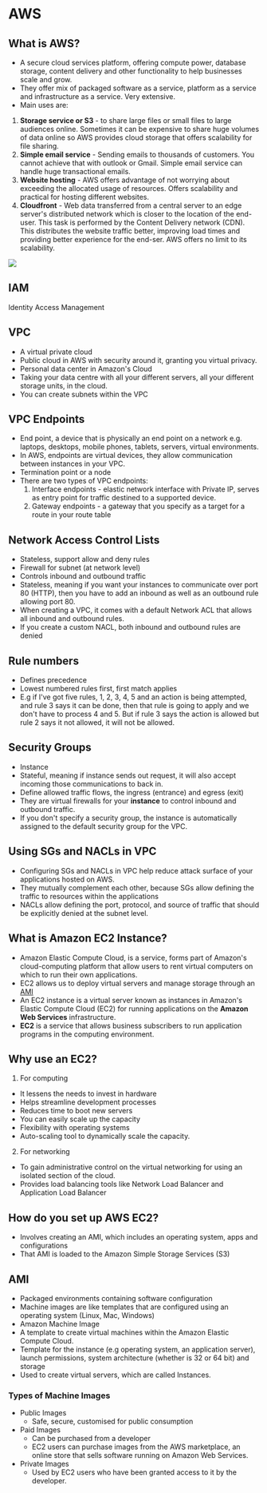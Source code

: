 # AWS  

## What is AWS?
- A secure cloud services platform, offering compute power, database storage, content delivery and other functionality to help businesses scale and grow.
- They offer mix of packaged software as a service, platform as a service and infrastructure as a service. Very extensive.
- Main uses are:
1. **Storage service or S3** - to share large files or small files to large audiences online. Sometimes it can be expensive to share huge volumes of data online so AWS provides cloud storage that offers scalability for file sharing.
2. **Simple email service** - Sending emails to thousands of customers. You cannot achieve that with outlook or Gmail. Simple email service can handle huge transactional emails.
3. **Website hosting** - AWS offers advantage of not worrying about exceeding the allocated usage of resources. Offers scalability and practical for hosting different websites.
4. **Cloudfront** - Web data transferred from a central server to an edge server's distributed network which is closer to the location of the end-user. This task is performed by the Content Delivery network (CDN). This distributes the website traffic better, improving load times and providing better experience for the end-ser. AWS offers no limit to its scalability.

<img src="https://d2o2utebsixu4k.cloudfront.net/media/images/1567147556468-Amazon-Web-Services-2.png">

## IAM 
Identity Access Management

## VPC
- A virtual private cloud
- Public cloud in AWS with security around it, granting you virtual privacy.
- Personal data center in Amazon's Cloud
- Taking your data centre with all your different servers, all your different storage units, in the cloud.
- You can create subnets within the VPC

## VPC Endpoints
- End point, a device that is physically an end point on a network e.g. laptops, desktops, mobile phones, tablets, servers, virtual environments.
- In AWS, endpoints are virtual devices, they allow communication between instances in your VPC.
- Termination point or a node
- There are two types of VPC endpoints:
    1. Interface endpoints - elastic network interface with Private IP, serves as entry point for traffic destined to a supported device.
    2. Gateway endpoints - a gateway that you specify as a target for a route in your route table 

## Network Access Control Lists
- Stateless, support allow and deny rules
- Firewall for subnet (at network level)
- Controls inbound and outbound traffic
- Stateless, meaning if you want your instances to communicate over port 80 (HTTP), then you have to add an inbound as well as an outbound rule allowing port 80.
- When creating a VPC, it comes with a default Network ACL that allows all inbound and outbound rules.
- If you create a custom NACL, both inbound and outbound rules are denied

## Rule numbers 
- Defines precedence
- Lowest numbered rules first, first match applies 
- E.g if I've got five rules, 1, 2, 3, 4, 5 and an action is being attempted, and rule 3 says it can be done, then that rule is going to apply and we don't have to process 4 and 5. But if rule 3 says the action is allowed but rule 2 says it not allowed, it will not be allowed.


## Security Groups 
- Instance
- Stateful, meaning if instance sends out request, it will also accept incoming those communications to back in.
- Define allowed traffic flows, the ingress (entrance) and egress (exit)
- They are virtual firewalls for your **instance** to control inbound and outbound traffic. 
- If you don't specify a security group, the instance is automatically assigned to the default security group for the VPC.

## Using SGs and NACLs in VPC
- Configuring SGs and NACLs in VPC help reduce attack surface of your applications hosted on AWS.
- They mutually complement each other, because SGs allow defining the traffic to resources within the applications
- NACLs allow defining the port, protocol, and source of traffic that should be explicitly denied at the subnet level.

## What is Amazon EC2 Instance?
- Amazon Elastic Compute Cloud, is a service, forms part of Amazon's cloud-computing platform that allow users to rent virtual computers on which to run their own applications.
- EC2 allows us to deploy virtual servers and manage storage through an [AMI](#ami)
- An EC2 instance is a virtual server known as instances in Amazon's Elastic Compute Cloud (EC2) for running applications on the **Amazon Web Services** infrastructure.
- **EC2** is a service that allows business subscribers to run application programs in the computing environment. 

## Why use an EC2?
1. For computing
- It lessens the needs to invest in hardware
- Helps streamline development processes
- Reduces time to boot new servers
- You can easily scale up the capacity 
- Flexibility with operating systems
- Auto-scaling tool to dynamically scale the capacity.

2. For networking
- To gain administrative control on the virtual networking for using an isolated section of the cloud.
- Provides load balancing tools like Network Load Balancer and Application Load Balancer

## How do you set up AWS EC2?
- Involves creating an AMI, which includes an operating system, apps and configurations
- That AMI is loaded to the Amazon Simple Storage Services (S3)

## AMI
- Packaged environments containing software configuration
- Machine images are like templates that are configured using an operating system (Linux, Mac, Windows)
- Amazon Machine Image
- A template to create virtual machines within the Amazon Elastic Compute Cloud.
- Template for the instance (e.g operating system, an application server), launch permissions, system architecture (whether is 32 or 64 bit) and storage
- Used to create virtual servers, which are called Instances.

### Types of Machine Images
- Public Images
    - Safe, secure, customised for public consumption
- Paid Images
    - Can be purchased from a developer
    - EC2 users can purchase images from the AWS marketplace, an online store that sells software running on Amazon Web Services.
- Private Images
    - Used by EC2 users who have been granted access to it by the developer.

